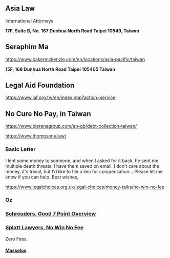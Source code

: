 ## Asia Law

International Attorneys

**17F, Suite B, No. 167
Dunhua North Road
Taipei 10549, Taiwan**

## Seraphim Ma

https://www.bakermckenzie.com/en/locations/asia-pacific/taiwan

**15F, 168 Dunhua North Road
Taipei 105405
Taiwan**

## Legal Aid Foundation

https://www.laf.org.tw/en/index.php?action=service

## No Cure No Pay, in Taiwan

https://www.bierensgroup.com/en-gb/debt-collection-taiwan/

https://www.thompsons.law/

### Basic Letter

I lent some money to someone, and when I asked for it back, he sent me multiple death threats. I have them saved on email. I don't care about the money, it's trivial, but I'd like to file a lien for compensation... Please let me know if you can help. Best wishes, 

https://www.legalchoices.org.uk/legal-choices/money-talks/no-win-no-fee

### Oz 

### [Schreuders. Good 7 Point Overview](https://schreuders.com.au/7-reasons-to-consider-a-no-win-no-fee-lawyer)

### [Splatt Lawyers, No Win No Fee](https://splattlawyers.com.au/what-is-no-win-no-fee/#how-does-no-win-no-fee-work)

Zero Fees.

#### [Masselos](https://masselos.com.au/how-do-no-win-no-fee-lawyers-work/)


